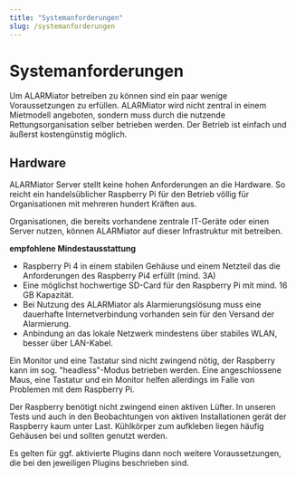 ```yaml
---
title: "Systemanforderungen"
slug: /systemanforderungen
---
```


# Systemanforderungen

Um ALARMiator betreiben zu können sind ein paar wenige Voraussetzungen zu erfüllen. ALARMiator wird nicht zentral in einem Mietmodell angeboten, sondern muss durch die nutzende Rettungsorganisation selber betrieben werden. Der Betrieb ist einfach und äußerst kostengünstig möglich.



## Hardware



ALARMiator Server stellt keine hohen Anforderungen an die Hardware. So reicht ein handelsüblicher Raspberry Pi für den Betrieb völlig für Organisationen mit mehreren hundert Kräften aus.



Organisationen, die bereits vorhandene zentrale IT-Geräte oder einen Server nutzen, können ALARMiator auf dieser Infrastruktur mit betreiben.



**empfohlene Mindestausstattung**



* Raspberry Pi 4 in einem stabilen Gehäuse und einem Netzteil das die Anforderungen des Raspberry Pi4 erfüllt (mind. 3A)
* Eine möglichst hochwertige SD-Card für den Raspberry Pi mit mind. 16 GB Kapazität.
* Bei Nutzung des ALARMiator als Alarmierungslösung muss eine dauerhafte Internetverbindung vorhanden sein für den Versand der Alarmierung.
* Anbindung an das lokale Netzwerk mindestens über stabiles WLAN, besser über LAN-Kabel.



Ein Monitor und eine Tastatur sind nicht zwingend nötig, der Raspberry kann im sog. "headless"-Modus betrieben werden. Eine angeschlossene Maus, eine Tastatur und ein Monitor helfen allerdings im Falle von Problemen mit dem Raspberry Pi.



Der Raspberry benötigt nicht zwingend einen aktiven Lüfter. In unseren Tests und auch in den Beobachtungen von aktiven Installationen gerät der Raspberry kaum unter Last. Kühlkörper zum aufkleben liegen häufig Gehäusen bei und sollten genutzt werden.



Es gelten für ggf. aktivierte Plugins dann noch weitere Voraussetzungen, die bei den jeweiligen Plugins beschrieben sind.